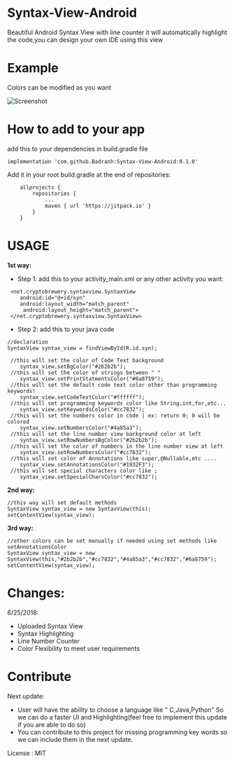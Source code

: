 # Syntax-View-Android
Beautiful Android Syntax View with line counter it will automatically highlight the code,you can design your own IDE using this view

# Example
Colors can be modified as you want

![Screenshot](http://cryptobrewery.net/scn/3.png)

# How to add to your app 

add this to your dependencies in build.gradle file
```
implementation 'com.github.Badranh:Syntax-View-Android:0.1.0'
```
Add it in your root build.gradle at the end of repositories:

```
	allprojects {
		repositories {
			...
			maven { url 'https://jitpack.io' }
		}
	}
```

# USAGE
<b>1st way:</b>

- Step 1: 
  add this to your activity_main.xml or any other activity you want:
```
 <net.cryptobrewery.syntaxview.SyntaxView
    android:id="@+id/syn"
    android:layout_width="match_parent"
     android:layout_height="match_parent">
 </net.cryptobrewery.syntaxview.SyntaxView>
```
- Step 2:
  add this to your java code
```
//declaration
SyntaxView syntax_view = findViewById(R.id.syn);

 //this will set the color of Code Text background
    syntax_view.setBgColor("#2b2b2b");
 //this will set the color of strings between " "
    syntax_view.setPrintStatmentsColor("#6a8759");
 //this will set the default code text color other than programming keywords!
    syntax_view.setCodeTextColor("#ffffff");
 //this will set programming keywords color like String,int,for,etc...
    syntax_view.setKeywordsColor("#cc7832");
 //this will set the numbers color in code | ex: return 0; 0 will be colored 
    syntax_view.setNumbersColor("#4a85a3");
 //this will set the line number view background color at left
    syntax_view.setRowNumbersBgColor("#2b2b2b");
 //this will set the color of numbers in the line number view at left
    syntax_view.setRowNumbersColor("#cc7832");
 //this will set color of Annotations like super,@Nullable,etc .... 
    syntax_view.setAnnotationsColor("#1932F3");
 //this will set special characters color like ; 
    syntax_view.setSpecialCharsColor("#cc7832");

```
<b>2nd way:</b>
```
//this way will set default methods
SyntaxView syntax_view = new SyntaxView(this);
setContentView(syntax_view);
```
<b>3rd way:</b>
```
//other colors can be set manually if needed using set methods like setAnnotationsColor
SyntaxView syntax_view = new SyntaxView(this,"#2b2b2b","#cc7832","#4a85a3","#cc7832","#6a8759");
setContentView(syntax_view);
```
# Changes:
6/25/2018:
- Uploaded Syntax View
- Syntax Highlighting
- Line Number Counter
- Color Flexibility to meet user requirements

# Contribute
Next update: 
- User will have the ability to choose a language like " C,Java,Python" So we can do a faster UI and Highlighting(feel free to implement this update if you are able to do so)
- You can contribute to this project for missing programming key words so we can include
them in the next update.

License : MIT
